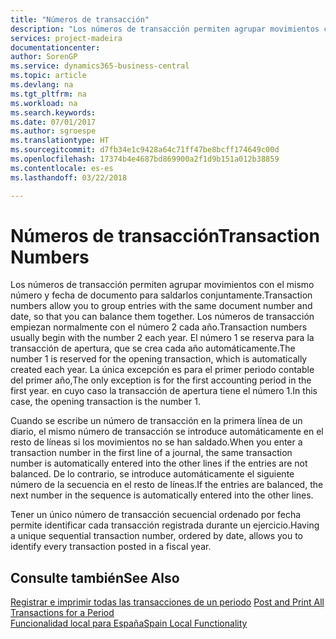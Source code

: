 ```yaml
---
title: "Números de transacción"
description: "Los números de transacción permiten agrupar movimientos con el mismo número y fecha de documento para saldarlos conjuntamente."
services: project-madeira
documentationcenter: 
author: SorenGP
ms.service: dynamics365-business-central
ms.topic: article
ms.devlang: na
ms.tgt_pltfrm: na
ms.workload: na
ms.search.keywords: 
ms.date: 07/01/2017
ms.author: sgroespe
ms.translationtype: HT
ms.sourcegitcommit: d7fb34e1c9428a64c71ff47be8bcff174649c00d
ms.openlocfilehash: 17374b4e4687bd869900a2f1d9b151a012b38859
ms.contentlocale: es-es
ms.lasthandoff: 03/22/2018

---
```

# <a name="transaction-numbers"></a><span data-ttu-id="445a8-103">Números de transacción</span><span class="sxs-lookup"><span data-stu-id="445a8-103">Transaction Numbers</span></span>
<span data-ttu-id="445a8-104">Los números de transacción permiten agrupar movimientos con el mismo número y fecha de documento para saldarlos conjuntamente.</span><span class="sxs-lookup"><span data-stu-id="445a8-104">Transaction numbers allow you to group entries with the same document number and date, so that you can balance them together.</span></span> <span data-ttu-id="445a8-105">Los números de transacción empiezan normalmente con el número 2 cada año.</span><span class="sxs-lookup"><span data-stu-id="445a8-105">Transaction numbers usually begin with the number 2 each year.</span></span> <span data-ttu-id="445a8-106">El número 1 se reserva para la transacción de apertura, que se crea cada año automáticamente.</span><span class="sxs-lookup"><span data-stu-id="445a8-106">The number 1 is reserved for the opening transaction, which is automatically created each year.</span></span> <span data-ttu-id="445a8-107">La única excepción es para el primer periodo contable del primer año,</span><span class="sxs-lookup"><span data-stu-id="445a8-107">The only exception is for the first accounting period in the first year.</span></span> <span data-ttu-id="445a8-108">en cuyo caso la transacción de apertura tiene el número 1.</span><span class="sxs-lookup"><span data-stu-id="445a8-108">In this case, the opening transaction is the number 1.</span></span>  

<span data-ttu-id="445a8-109">Cuando se escribe un número de transacción en la primera línea de un diario, el mismo número de transacción se introduce automáticamente en el resto de líneas si los movimientos no se han saldado.</span><span class="sxs-lookup"><span data-stu-id="445a8-109">When you enter a transaction number in the first line of a journal, the same transaction number is automatically entered into the other lines if the entries are not balanced.</span></span> <span data-ttu-id="445a8-110">De lo contrario, se introduce automáticamente el siguiente número de la secuencia en el resto de líneas.</span><span class="sxs-lookup"><span data-stu-id="445a8-110">If the entries are balanced, the next number in the sequence is automatically entered into the other lines.</span></span>  

<span data-ttu-id="445a8-111">Tener un único número de transacción secuencial ordenado por fecha permite identificar cada transacción registrada durante un ejercicio.</span><span class="sxs-lookup"><span data-stu-id="445a8-111">Having a unique sequential transaction number, ordered by date, allows you to identify every transaction posted in a fiscal year.</span></span>  

## <a name="see-also"></a><span data-ttu-id="445a8-112">Consulte también</span><span class="sxs-lookup"><span data-stu-id="445a8-112">See Also</span></span>  
 <span data-ttu-id="445a8-113">[Registrar e imprimir todas las transacciones de un periodo](how-to-post-and-print-all-transactions-for-a-period.md) </span><span class="sxs-lookup"><span data-stu-id="445a8-113">[Post and Print All Transactions for a Period](how-to-post-and-print-all-transactions-for-a-period.md) </span></span>  
 [<span data-ttu-id="445a8-114">Funcionalidad local para España</span><span class="sxs-lookup"><span data-stu-id="445a8-114">Spain Local Functionality</span></span>](spain-local-functionality.md)


